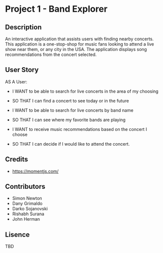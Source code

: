# Project 1 - Band Explorer

## Description

An interactive application that assists users with finding nearby concerts. This application is a one-stop-shop for music fans looking to attend a live show near them, or any city in the USA. The application displays song recommendations from the concert selected.

## User Story

AS A User:

* I WANT to be able to search for live concerts in the area of my choosing
* SO THAT I can find a concert to see today or in the future

* I WANT to be able to search for live concerts by band name
* SO THAT I can see where my favorite bands are playing

* I WANT to receive music recommendations based on the concert I choose
* SO THAT I can decide if I would like to attend the concert.



## Credits

* https://momentjs.com/

## Contributors

* Simon Newton
* Dany Grimaldo
* Darko Sojanovski
* Rishabh Surana
* John Herman

## Lisence

TBD
